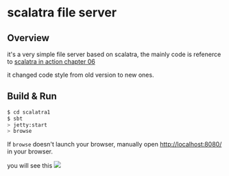 # scalatra file server #

## Overview
it's a very simple file server based on scalatra,
the mainly code is refenerce to [scalatra in action chapter 06](https://github.com/scalatra/scalatra-in-action)

it changed code style from old version to new ones.

## Build & Run ##

```sh
$ cd scalatra1
$ sbt
> jetty:start
> browse
```


If `browse` doesn't launch your browser, manually open [http://localhost:8080/](http://localhost:8080/) in your browser.

you will see this
![](https://counter2015.com/picture/scalatra-6-0.png)
